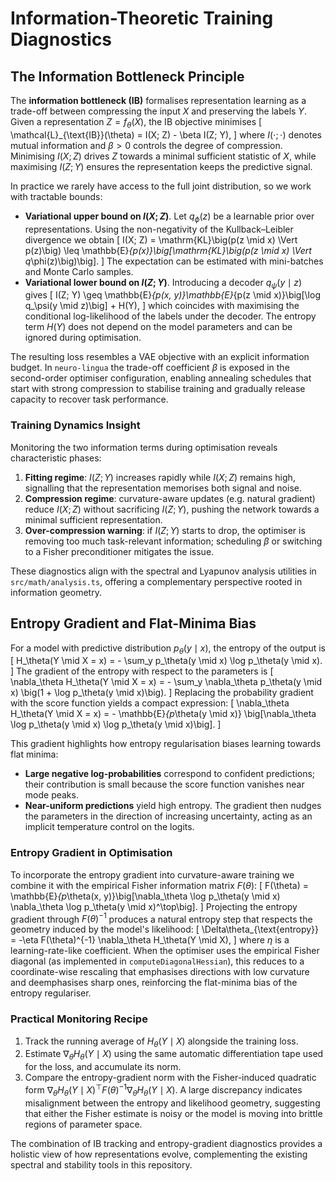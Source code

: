 # Information-Theoretic Training Diagnostics

## The Information Bottleneck Principle

The **information bottleneck (IB)** formalises representation learning as a
trade-off between compressing the input $X$ and preserving the labels $Y$.
Given a representation $Z = f_\theta(X)$, the IB objective minimises
\[
\mathcal{L}_{\text{IB}}(\theta) = I(X; Z) - \beta I(Z; Y),
\]
where $I(\cdot; \cdot)$ denotes mutual information and $\beta > 0$ controls the
degree of compression. Minimising $I(X; Z)$ drives $Z$ towards a minimal
sufficient statistic of $X$, while maximising $I(Z; Y)$ ensures the
representation keeps the predictive signal.

In practice we rarely have access to the full joint distribution, so we work
with tractable bounds:

- **Variational upper bound on $I(X; Z)$**.
  Let $q_\phi(z)$ be a learnable prior over representations. Using the
  non-negativity of the Kullback–Leibler divergence we obtain
  \[
  I(X; Z) = \mathrm{KL}\big(p(z \mid x) \Vert p(z)\big)
  \leq \mathbb{E}_{p(x)}\big[\mathrm{KL}\big(p(z \mid x) \Vert q_\phi(z)\big)\big].
  \]
  The expectation can be estimated with mini-batches and Monte Carlo samples.
- **Variational lower bound on $I(Z; Y)$**.
  Introducing a decoder $q_\psi(y \mid z)$ gives
  \[
  I(Z; Y) \geq \mathbb{E}_{p(x, y)}\mathbb{E}_{p(z \mid x)}\big[\log q_\psi(y \mid z)\big] + H(Y),
  \]
  which coincides with maximising the conditional log-likelihood of the labels
  under the decoder. The entropy term $H(Y)$ does not depend on the model
  parameters and can be ignored during optimisation.

The resulting loss resembles a VAE objective with an explicit information
budget. In `neuro-lingua` the trade-off coefficient $\beta$ is exposed in the
second-order optimiser configuration, enabling annealing schedules that start
with strong compression to stabilise training and gradually release capacity to
recover task performance.

### Training Dynamics Insight

Monitoring the two information terms during optimisation reveals characteristic
phases:

1. **Fitting regime**: $I(Z; Y)$ increases rapidly while $I(X; Z)$ remains high,
   signalling that the representation memorises both signal and noise.
2. **Compression regime**: curvature-aware updates (e.g. natural gradient)
   reduce $I(X; Z)$ without sacrificing $I(Z; Y)$, pushing the network towards a
   minimal sufficient representation.
3. **Over-compression warning**: if $I(Z; Y)$ starts to drop, the optimiser is
   removing too much task-relevant information; scheduling $\beta$ or switching
   to a Fisher preconditioner mitigates the issue.

These diagnostics align with the spectral and Lyapunov analysis utilities in
`src/math/analysis.ts`, offering a complementary perspective rooted in
information geometry.

## Entropy Gradient and Flat-Minima Bias

For a model with predictive distribution $p_\theta(y \mid x)$, the entropy of
the output is
\[
H_\theta(Y \mid X = x) = - \sum_y p_\theta(y \mid x) \log p_\theta(y \mid x).
\]
The gradient of the entropy with respect to the parameters is
\[
\nabla_\theta H_\theta(Y \mid X = x) = - \sum_y \nabla_\theta p_\theta(y \mid x)
\big(1 + \log p_\theta(y \mid x)\big).
\]
Replacing the probability gradient with the score function yields a compact
expression:
\[
\nabla_\theta H_\theta(Y \mid X = x) = - \mathbb{E}_{p_\theta(y \mid x)}
\big[\nabla_\theta \log p_\theta(y \mid x) \log p_\theta(y \mid x)\big].
\]

This gradient highlights how entropy regularisation biases learning towards
flat minima:

- **Large negative log-probabilities** correspond to confident predictions;
  their contribution is small because the score function vanishes near mode
  peaks.
- **Near-uniform predictions** yield high entropy. The gradient then nudges the
  parameters in the direction of increasing uncertainty, acting as an implicit
  temperature control on the logits.

### Entropy Gradient in Optimisation

To incorporate the entropy gradient into curvature-aware training we combine it
with the empirical Fisher information matrix $F(\theta)$:
\[
F(\theta) = \mathbb{E}_{p_\theta(x, y)}\big[\nabla_\theta \log p_\theta(y \mid x)
\nabla_\theta \log p_\theta(y \mid x)^\top\big].
\]
Projecting the entropy gradient through $F(\theta)^{-1}$ produces a natural
entropy step that respects the geometry induced by the model's likelihood:
\[
\Delta\theta_{\text{entropy}} = -\eta F(\theta)^{-1}
\nabla_\theta H_\theta(Y \mid X),
\]
where $\eta$ is a learning-rate-like coefficient. When the optimiser uses the
empirical Fisher diagonal (as implemented in `computeDiagonalHessian`), this
reduces to a coordinate-wise rescaling that emphasises directions with low
curvature and deemphasises sharp ones, reinforcing the flat-minima bias of the
entropy regulariser.

### Practical Monitoring Recipe

1. Track the running average of $H_\theta(Y \mid X)$ alongside the training
   loss.
2. Estimate $\nabla_\theta H_\theta(Y \mid X)$ using the same automatic
   differentiation tape used for the loss, and accumulate its norm.
3. Compare the entropy-gradient norm with the Fisher-induced quadratic form
   $\nabla_\theta H_\theta(Y \mid X)^\top F(\theta)^{-1}\nabla_\theta H_\theta(Y \mid X)$.
   A large discrepancy indicates misalignment between the entropy and likelihood
   geometry, suggesting that either the Fisher estimate is noisy or the model is
   moving into brittle regions of parameter space.

The combination of IB tracking and entropy-gradient diagnostics provides a
holistic view of how representations evolve, complementing the existing spectral
and stability tools in this repository.
